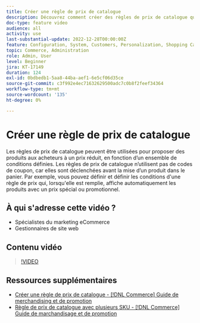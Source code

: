 ```yaml
---
title: Créer une règle de prix de catalogue
description: Découvrez comment créer des règles de prix de catalogue qui proposent des produits aux acheteurs à un prix réduit basé sur un ensemble de conditions définies.
doc-type: feature video
audience: all
activity: use
last-substantial-update: 2022-12-28T00:00:00Z
feature: Configuration, System, Customers, Personalization, Shopping Cart, Price Rules
topic: Commerce, Administration
role: Admin, User
level: Beginner
jira: KT-17149
duration: 124
exl-id: 0bdbedb1-5aa8-44ba-aef1-6e5cf06d35ce
source-git-commit: c3f992e4ec71632629500adc7c0b8f2feef34364
workflow-type: tm+mt
source-wordcount: '135'
ht-degree: 0%

---
```


# Créer une règle de prix de catalogue

Les règles de prix de catalogue peuvent être utilisées pour proposer des produits aux acheteurs à un prix réduit, en fonction d’un ensemble de conditions définies. Les règles de prix de catalogue n’utilisent pas de codes de coupon, car elles sont déclenchées avant la mise d’un produit dans le panier. Par exemple, vous pouvez définir et définir les conditions d&#39;une règle de prix qui, lorsqu&#39;elle est remplie, affiche automatiquement les produits avec un prix spécial ou promotionnel.

## À qui s&#39;adresse cette vidéo ?

- Spécialistes du marketing eCommerce
- Gestionnaires de site web

## Contenu vidéo

>[!VIDEO](https://video.tv.adobe.com/v/3410848?quality=12&learn=on&captions=fre_fr)

## Ressources supplémentaires

- [Créer une règle de prix de catalogue - [!DNL Commerce] Guide de merchandising et de promotion](https://experienceleague.adobe.com/docs/commerce-admin/marketing/promotions/catalog-rules/price-rules-catalog-create.html?lang=fr)
- [Règle de prix de catalogue avec plusieurs SKU - [!DNL Commerce] Guide de marchandisage et de promotion](https://experienceleague.adobe.com/docs/commerce-admin/marketing/promotions/catalog-rules/price-rule-multiple-sku.html?lang=fr)
